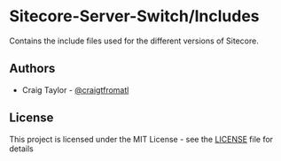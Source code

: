 # Sitecore-Server-Switch/Includes
Contains the include files used for the different versions of Sitecore.

## Authors
* Craig Taylor - [@craigtfromatl](https://twitter.com/craigtfromatl)

## License
This project is licensed under the MIT License - see the [LICENSE](LICENSE) file for details
